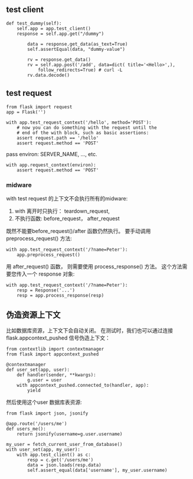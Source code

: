 ## test client

    def test_dummy(self):
        self.app = app.test_client()
        response = self.app.get("/dummy")

            data = response.get_data(as_text=True)
            self.assertEqual(data, "dummy-value")

            rv = response.get_data()
            rv = self.app.post('/add', data=dict( title='<Hello>',), 
                follow_redirects=True) # curl -L
            rv.data.decode()
        
## test request

    from flask import request
    app = Flask('')

    with app.test_request_context('/hello', method='POST'):
        # now you can do something with the request until the
        # end of the with block, such as basic assertions:
        assert request.path == '/hello'
        assert request.method == 'POST'

pass environ: SERVER_NAME, ..., etc.

    with app.request_context(environ):
        assert request.method == 'POST'

### midware
with test request 的上下文不会执行所有的midware: 
1. with 离开时只执行： teardown_request, 
1. 不执行函数:  before_request， after_request

既然不能要before_request()/after 函数仍然执行。 要手动调用 preprocess_request() 方法:

    with app.test_request_context('/?name=Peter'):
        app.preprocess_request()

用 after_request() 函数， 则需要使用 process_response() 方法。 这个方法需要您传入一个 response 对象:

    with app.test_request_context('/?name=Peter'):
        resp = Response('...')
        resp = app.process_response(resp)

## 伪造资源上下文
比如数据库资源，上下文下会自动关闭。
在测试时，我们也可以通过连接 flask.appcontext_pushed 信号伪造上下文：

    from contextlib import contextmanager
    from flask import appcontext_pushed

    @contextmanager
    def user_set(app, user):
        def handler(sender, **kwargs):
            g.user = user
        with appcontext_pushed.connected_to(handler, app):
            yield

然后使用这个user 数据库表资源:

    from flask import json, jsonify

    @app.route('/users/me')
    def users_me():
        return jsonify(username=g.user.username)

    my_user = fetch_current_user_from_database()
    with user_set(app, my_user):
        with app.test_client() as c:
            resp = c.get('/users/me')
            data = json.loads(resp.data)
            self.assert_equal(data['username'], my_user.username)
